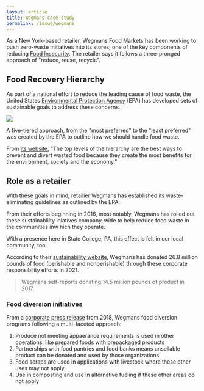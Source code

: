 ```yaml
---
layout: article
title: Wegmans case study
permalink: /issue/wegmans
---
```


As a New York-based retailer, Wegmans Food Markets has been working to push zero-waste initiatives into its stores; one of the key components of reducing [Food Insecurity](https://lukeapie.github.io/creating-change/issue). The retailer says it follows a three-pronged approach of "reduce, reuse, recycle". 

## Food Recovery Hierarchy
As part of a national effort to reduce the leading cause of food waste, the United States [Environmental Protection Agency](https://epa.gov) (EPA) has developed sets of sustainable goals to address these concerns. 

<img src="https://lukeapie.github.io/creating-change/assets/images/food-recovery-epa.jpg">

A five-tiered approach, from the "most preferred" to the "least preferred" was created by the EPA to outline how we should handle food waste. 

From [its website](https://www.epa.gov/sustainable-management-food/food-recovery-hierarchy), "The top levels of the hierarchy are the best ways to prevent and divert wasted food because they create the most benefits for the environment, society and the economy."

## Role as a retailer
With these goals in mind, retailier Wegmans has established its waste-eliminating guidelines as outlined by the EPA. 

From their efforts beginning in 2016, most notably, Wegmans has rolled out these sustainablilty iniatives company-wide to help reduce food waste in the communities inw hich they operate.

With a presence here in State College, PA, this effect is felt in our local community, too. 

According to their [sustainability website](https://www.wegmans.com/values-in-action/sustainability-at-wegmans/), Wegmans has donated 26.8 million pounds of food (perishable and nonperishable) through these corporate responsibility efforts in 2021.

> Wegmans self-reports donating 14.5 million pounds of product in 2017.

### Food diversion initiatives
From a [corporate press release](https://www.wegmans.com/news-media/press-releases/at-wegmans-reducing-waste-is-a-win-for-the-community-environment-and-the-company/) from 2018, Wegmans food diversion programs following a multi-faceted approach:
1. Produce not meeting appaerance requirements is used in other operations, like prepared foods with prepackaged products
2. Partnerships with food pantries and food banks means unsellable product can be donated and used by those organizations
3. Food scraps are used in applications with livestock where these other uses may not apply
4. Use in composting and use in alternative fueling if these other areas do not apply